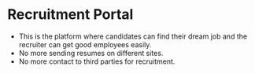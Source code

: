 # Recruitment Portal
* This is the platform where candidates can find their dream job and the recruiter can get good employees easily.
* No more sending resumes on different sites.
* No more contact to third parties for recruitment.
